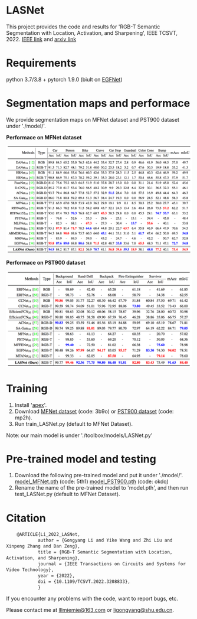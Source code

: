 # LASNet 
  This project provides the code and results for 'RGB-T Semantic Segmentation with Location, Activation, and Sharpening', IEEE TCSVT, 2022. [IEEE link](https://ieeexplore.ieee.org/document/9900351) and [arxiv link](https://arxiv.org/abs/2210.14530)
  
# Requirements
  python 3.7/3.8 + pytorch 1.9.0 (biult on [EGFNet](https://github.com/ShaohuaDong2021/EGFNet))
   
   
# Segmentation maps and performace
   We provide segmentation maps on MFNet dataset and PST900 dataset under './model/'.
   
   **Performace on MFNet dataset**
   
   <div align=center>
   <img src="https://github.com/MathLee/LASNet/blob/main/Images/MFNet.png">
   </div>
   
   **Performace on PST900 dataset**
   
   <div align=center>
   <img src="https://github.com/MathLee/LASNet/blob/main/Images/PST900.png">
   </div>
 

# Training
1. Install '[apex](https://gitcode.net/mirrors/nvidia/apex?utm_source=csdn_github_accelerator)'.
2. Download [MFNet dataset](https://pan.baidu.com/s/1NHGazP7pwgEM47SP_ljJPg) (code: 3b9o) or [PST900 dataset](https://pan.baidu.com/s/13xgwFfUbu8zNvkwJq2Ggug) (code: mp2h).
3. Run train_LASNet.py (default to MFNet Dataset).

Note: our main model is under './toolbox/models/LASNet.py'


# Pre-trained model and testing
1. Download the following pre-trained model and put it under './model/'.
[model_MFNet.pth](https://pan.baidu.com/s/1dWCbTl274nzgdHGOsJkK_Q) (code: 5th1)   [model_PST900.pth](https://pan.baidu.com/s/1zQif2_8LTG5R7aabQOXjrA) (code: okdq)
2. Rename the name of the pre-trained model to 'model.pth', and then run test_LASNet.py (default to MFNet Dataset).
  
  
# Citation
        @ARTICLE{Li_2022_LASNet,
                author = {Gongyang Li and Yike Wang and Zhi Liu and Xinpeng Zhang and Dan Zeng},
                title = {RGB-T Semantic Segmentation with Location, Activation, and Sharpening},
                journal = {IEEE Transactions on Circuits and Systems for Video Technology},
                year = {2022},
                doi = {10.1109/TCSVT.2022.3208833},
                }
                
                
If you encounter any problems with the code, want to report bugs, etc.

Please contact me at lllmiemie@163.com or ligongyang@shu.edu.cn.
